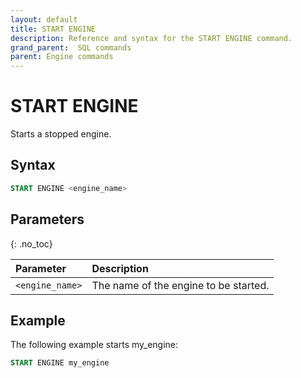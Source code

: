 ```yaml
---
layout: default
title: START ENGINE
description: Reference and syntax for the START ENGINE command.
grand_parent:  SQL commands
parent: Engine commands
---
```


# START ENGINE

Starts a stopped engine.

## Syntax

```sql
START ENGINE <engine_name>
```
## Parameters 
{: .no_toc}   

| Parameter       | Description                          |
| :--------------- | :------------------------------------ |
| `<engine_name>` | The name of the engine to be started. |

## Example
The following example starts my_engine:

```sql
START ENGINE my_engine
```
